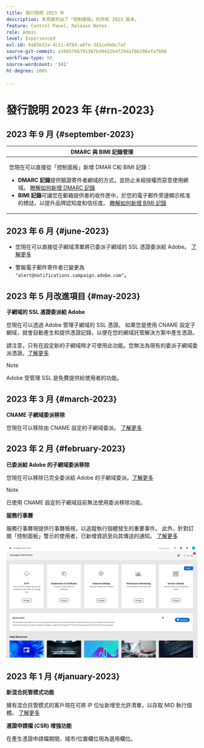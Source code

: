 ```yaml
---
title: 發行說明 2023 年
description: 本頁面列出了「控制面板」的所有 2023 版本。
feature: Control Panel, Release Notes
role: Admin
level: Experienced
exl-id: 9a83e32a-4c11-4784-a6fe-341ce9ebc7a7
source-git-commit: a3485766791387bd9422b4f29daf86296efafb98
workflow-type: ht
source-wordcount: '341'
ht-degree: 100%

---
```


# 發行說明 2023 年 {#rn-2023}

## 2023 年 9 月 {#september-2023}

<table>
<thead>
<tr>
<th><strong>DMARC 與 BIMI 記錄管理</strong><br/></th>
</tr>
</thead>
<tbody>
<tr>
<td>
<p><p>您現在可以直接從「控制面板」新增 DMAR C和 BIMI 記錄：

<ul><li><strong>DMARC 記錄</strong>提供驗證寄件者網域的方式，並防止未經授權而惡意使用網域。 <a href="../subdomains-certificates/using/dmarc.md">瞭解如何新增 DMARC 記錄</a></li>
<li><strong>BIMI 記錄</strong>可讓您在郵箱提供者的收件匣中，於您的電子郵件旁邊顯示核准的標誌，以提升品牌認知度和信任度。 <a href="../subdomains-certificates/using/bimi.md">瞭解如何新增 BIMI 記錄</a></li></ul>
</td>
</tr>
</tbody>
</table>

## 2023 年 6 月 {#june-2023}

* 您現在可以直接從子網域清單將已委派子網域的 SSL 憑證委派給 Adobe。 [了解更多](../subdomains-certificates/using/delegate-ssl.md)

* 警報電子郵件寄件者已變更為 `"alert@notifications.campaign.adobe.com"`。

## 2023 年 5 月改進項目 {#may-2023}

**子網域的 SSL 憑證委派給 Adobe**

您現在可以透過 Adobe 管理子網域的 SSL 憑證。 如果您是使用 CNAME 設定子網域，就會自動產生和提供憑證記錄，以便在您的網域託管解決方案中產生憑證。

請注意，只有在設定新的子網域時才可使用此功能。您無法為現有的委派子網域委派憑證。[了解更多](../subdomains-certificates/using/setting-up-new-subdomain.md)

>[!NOTE]
>
>Adobe 受管理 SSL 是免費提供給使用者的功能。

## 2023 年 3 月 {#march-2023}

**CNAME 子網域委派移除**

您現在可以移除由 CNAME 設定的子網域委派。 [了解更多](../subdomains-certificates/using/remove-delegated-subdomains.md)

## 2023 年 2 月 {#february-2023}

**已委派給 Adobe 的子網域委派移除**

您現在可以移除已完全委派給 Adobe 的子網域委派。[了解更多](../subdomains-certificates/using/remove-delegated-subdomains.md)

>[!NOTE]
>
>已使用 CNAME 設定的子網域目前無法使用委派移除功能。

**服務行事曆**

服務行事曆現提供行事曆檢視，以追蹤執行個體發生的重要事件。 此外，針對訂閱「控制面板」警示的使用者，已新增資訊至向其傳送的通知。 [了解更多](../service-events/service-events.md)

![](assets/do-not-localize/gif-calendar.gif)

## 2023 年 1 月 {#january-2023}

**新混合託管模式功能**

擁有混合託管模式的客戶現在可將 IP 位址新增至允許清單，以存取 MID 執行個體。 [了解更多](../instances-settings/using/ip-allow-listing-instance-access.md)

**憑證申請檔 (CSR) 增強功能**

在產生憑證申請檔期間，城市/位置欄位現為選用欄位。
